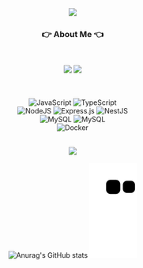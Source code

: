<div align="center">
<img src="https://capsule-render.vercel.app/api?type=wave&color=auto&height=300&section=header&text=King%20seungil&fontSize=90" />
<br/> 
 
### 👉 About Me 👈

<br/>

<p>
  <a href="https://kingseungil.tistory.com/" target="_blank"><img src="https://img.shields.io/badge/BLOG-282828?style=flat-square&logo=Tistory&logoColor=white"/></a>
  <a href="mailto:flykim5115@gmail.com" target="_blank"><img src="https://img.shields.io/badge/flykim5115@gmail.com-EA4335?style=flat-square&logo=Gmail&logoColor=white"/></a>
</p>


 <br><br>
  ![JavaScript](https://img.shields.io/badge/javascript-%23323330.svg?style=for-the-badge&logo=javascript&logoColor=%23F7DF1E)
  ![TypeScript](https://img.shields.io/badge/typescript-%23007ACC.svg?style=for-the-badge&logo=typescript&logoColor=white)
<br>
  ![NodeJS](https://img.shields.io/badge/node.js-6DA55F?style=for-the-badge&logo=node.js&logoColor=white)
 ![Express.js](https://img.shields.io/badge/express.js-%23404d59.svg?style=for-the-badge&logo=express&logoColor=%2361DAFB)
 ![NestJS](https://img.shields.io/badge/nestjs-%23E0234E.svg?style=for-the-badge&logo=nestjs&logoColor=white)
 <br>
 ![MySQL](https://img.shields.io/badge/mysql-%2300f.svg?style=for-the-badge&logo=mysql&logoColor=white)
 ![MySQL](https://img.shields.io/badge/postgresql-%2300f.svg?style=for-the-badge&logo=postgresql&logoColor=white)
 <br>
 ![Docker](https://img.shields.io/badge/docker-%2300f.svg?style=for-the-badge&logo=docker&logoColor=white)

<br>
 <a href="https://hits.seeyoufarm.com"><img src="https://hits.seeyoufarm.com/api/count/incr/badge.svg?url=https%3A%2F%2Fgithub.com%2Fkingseungil&count_bg=%2379C83D&title_bg=%23555555&icon=&icon_color=%23C62D2D&title=hits&edge_flat=false"/></a>


![Anurag's GitHub stats](https://github-readme-stats.vercel.app/api?username=kingseungil&show_icons=true&theme=transparent&range=last_7_days)
![snake gif](https://github.com/kingseungil/kingseungil/blob/output/github-contribution-grid-snake.svg)


</div>
